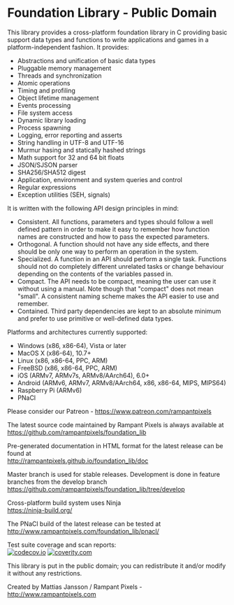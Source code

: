 # Foundation Library  -  Public Domain

This library provides a cross-platform foundation library in C providing basic support data types and
functions to write applications and games in a platform-independent fashion. It provides:

* Abstractions and unification of basic data types
* Pluggable memory management
* Threads and synchronization
* Atomic operations
* Timing and profiling
* Object lifetime management
* Events processing
* File system access
* Dynamic library loading
* Process spawning
* Logging, error reporting and asserts
* String handling in UTF-8 and UTF-16
* Murmur hasing and statically hashed strings
* Math support for 32 and 64 bit floats
* JSON/SJSON parser
* SHA256/SHA512 digest
* Application, environment and system queries and control
* Regular expressions
* Exception utilities (SEH, signals)

It is written with the following API design principles in mind:

* Consistent. All functions, parameters and types should follow a well defined pattern in order to make it easy to remember how function names are constructed and how to pass the expected parameters.
* Orthogonal. A function should not have any side effects, and there should be only one way to perform an operation in the system.
* Specialized. A function in an API should perform a single task. Functions should not do completely different unrelated tasks or change behaviour depending on the contents of the variables passed in.
* Compact. The API needs to be compact, meaning the user can use it without using a manual. Note though that "compact" does not mean "small". A consistent naming scheme makes the API easier to use and remember.
* Contained. Third party dependencies are kept to an absolute minimum and prefer to use primitive or well-defined data types.

Platforms and architectures currently supported:

* Windows (x86, x86-64), Vista or later
* MacOS X (x86-64), 10.7+
* Linux (x86, x86-64, PPC, ARM)
* FreeBSD (x86, x86-64, PPC, ARM)
* iOS (ARMv7, ARMv7s, ARMv8/AArch64), 6.0+
* Android (ARMv6, ARMv7, ARMv8/AArch64, x86, x86-64, MIPS, MIPS64)
* Raspberry Pi (ARMv6)
* PNaCl


Please consider our Patreon - <https://www.patreon.com/rampantpixels>


The latest source code maintained by Rampant Pixels is always available at  
<https://github.com/rampantpixels/foundation_lib>

Pre-generated documentation in HTML format for the latest release can be found at  
<http://rampantpixels.github.io/foundation_lib/doc>

Master branch is used for stable releases. Development is done in feature branches from the develop branch  
<https://github.com/rampantpixels/foundation_lib/tree/develop>

Cross-platform build system uses Ninja  
<https://ninja-build.org/>

The PNaCl build of the latest release can be tested at  
<http://www.rampantpixels.com/foundation_lib/pnacl/>

Test suite coverage and scan reports:  
[![codecov.io](http://codecov.io/github/rampantpixels/foundation_lib/coverage.svg?branch=develop)](http://codecov.io/github/rampantpixels/foundation_lib?branch=develop)
[![coverity.com](https://scan.coverity.com/projects/6944/badge.svg)](https://scan.coverity.com/projects/rampantpixels-foundation_lib)

This library is put in the public domain; you can redistribute it and/or modify it without any restrictions.


Created by Mattias Jansson / Rampant Pixels - <http://www.rampantpixels.com>
